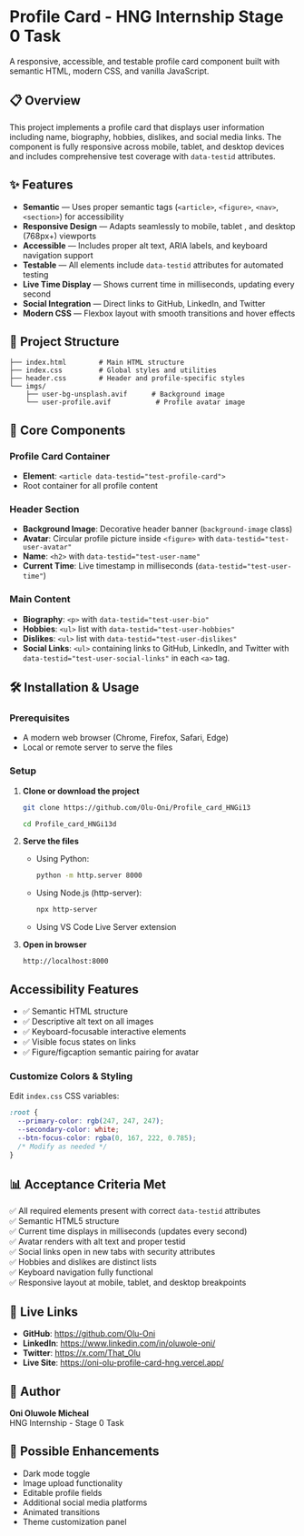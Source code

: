 # Profile Card - HNG Internship Stage 0 Task

A responsive, accessible, and testable profile card component built with semantic HTML, modern CSS, and vanilla JavaScript.

## 📋 Overview

This project implements a profile card that displays user information including name, biography, hobbies, dislikes, and social media links. The component is fully responsive across mobile, tablet, and desktop devices and includes comprehensive test coverage with `data-testid` attributes.

## ✨ Features

- **Semantic** — Uses proper semantic tags (`<article>`, `<figure>`, `<nav>`, `<section>`) for accessibility
- **Responsive Design** — Adapts seamlessly to mobile, tablet , and desktop (768px+) viewports
- **Accessible** — Includes proper alt text, ARIA labels, and keyboard navigation support
- **Testable** — All elements include `data-testid` attributes for automated testing
- **Live Time Display** — Shows current time in milliseconds, updating every second
- **Social Integration** — Direct links to GitHub, LinkedIn, and Twitter
- **Modern CSS** — Flexbox layout with smooth transitions and hover effects

## 📁 Project Structure

```
├── index.html        # Main HTML structure
├── index.css         # Global styles and utilities
├── header.css        # Header and profile-specific styles
└── imgs/
    ├── user-bg-unsplash.avif      # Background image
    └── user-profile.avif           # Profile avatar image
```

## 🎯 Core Components

### Profile Card Container
- **Element**: `<article data-testid="test-profile-card">`
- Root container for all profile content


### Header Section
- **Background Image**: Decorative header banner (`background-image` class)
- **Avatar**: Circular profile picture inside `<figure>` with `data-testid="test-user-avatar"`
- **Name**: `<h2>` with `data-testid="test-user-name"`
- **Current Time**: Live timestamp in milliseconds (`data-testid="test-user-time"`)

### Main Content
- **Biography**: `<p>` with `data-testid="test-user-bio"`
- **Hobbies**: `<ul>` list with `data-testid="test-user-hobbies"` 
- **Dislikes**: `<ul>` list with `data-testid="test-user-dislikes"` 
- **Social Links**: `<ul>` containing links to GitHub, LinkedIn, and Twitter with `data-testid="test-user-social-links"` in each `<a>` tag.

## 🛠️ Installation & Usage

### Prerequisites
- A modern web browser (Chrome, Firefox, Safari, Edge)
- Local or remote server to serve the files 

### Setup

1. **Clone or download the project**
   ```bash
   git clone https://github.com/Olu-Oni/Profile_card_HNGi13
   
   cd Profile_card_HNGi13d
   ```

2. **Serve the files**
   - Using Python:
     ```bash
     python -m http.server 8000
     ```
   - Using Node.js (http-server):
     ```bash
     npx http-server
     ```
   - Using VS Code Live Server extension

3. **Open in browser**
   ```
   http://localhost:8000
   ```

##  Accessibility Features

- ✅ Semantic HTML structure
- ✅ Descriptive alt text on all images
- ✅ Keyboard-focusable interactive elements
- ✅ Visible focus states on links
- ✅ Figure/figcaption semantic pairing for avatar


### Customize Colors & Styling
Edit `index.css` CSS variables:
```css
:root {
  --primary-color: rgb(247, 247, 247);
  --secondary-color: white;
  --btn-focus-color: rgba(0, 167, 222, 0.785);
  /* Modify as needed */
}
```

## 📊 Acceptance Criteria Met

✅ All required elements present with correct `data-testid` attributes  
✅ Semantic HTML5 structure  
✅ Current time displays in milliseconds (updates every second)  
✅ Avatar renders with alt text and proper testid  
✅ Social links open in new tabs with security attributes  
✅ Hobbies and dislikes are distinct lists  
✅ Keyboard navigation fully functional  
✅ Responsive layout at mobile, tablet, and desktop breakpoints  

## 🔗 Live Links

- **GitHub**: https://github.com/Olu-Oni
- **LinkedIn**: https://www.linkedin.com/in/oluwole-oni/
- **Twitter**: https://x.com/That_Olu
- **Live Site**: https://oni-olu-profile-card-hng.vercel.app/

## 👤 Author

**Oni Oluwole Micheal**  
HNG Internship - Stage 0 Task

## 🚀 Possible Enhancements

- Dark mode toggle
- Image upload functionality
- Editable profile fields
- Additional social media platforms
- Animated transitions
- Theme customization panel